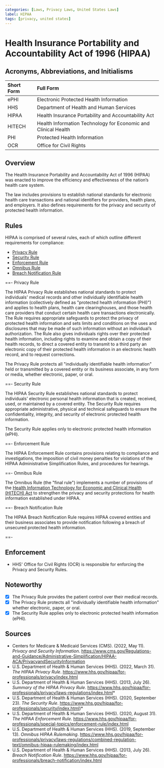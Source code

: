 ```yaml
---
categories: [Laws, Privacy Laws, United States Laws]
label: HIPAA
tags: [privacy, united states]
---
```


# Health Insurance Portability and Accountability Act of 1996 (HIPAA)

## Acronyms, Abbreviations, and Initialisms

Short Form | Full Form
:--- | :---
ePHI | Electronic Protected Health Information
HHS | Department of Health and Human Services
HIPAA | Health Insurance Portability and Accountability Act
HITECH | Health Information Technology for Economic and Clinical Health
PHI | Protected Health Information
OCR | Office for Civil Rights

## Overview

The Health Insurance Portability and Accountability Act of 1996 (HIPAA) was enacted to improve the efficiency and effectiveness of the nation’s health care system.

The law includes provisions to establish national standards for electronic health care transactions and national identifiers for providers, health plans, and employers. It also defines requirements for the privacy and security of protected health information.

## Rules

HIPAA is comprised of several rules, each of which outline different requirements for compliance:

- [Privacy Rule](#privacy-rule)
- [Security Rule](#security-rule)
- [Enforcement Rule](#enforcement-rule)
- [Omnibus Rule](#omnibus-rule)
- [Breach Notification Rule](#breach-notification-rule)

==- Privacy Rule

The HIPAA Privacy Rule establishes national standards to protect individuals' medical records and other individually identifiable health information (collectively defined as "protected health information (PHI)") and applies to health plans, health care clearinghouses, and those health care providers that conduct certain health care transactions electronically. The Rule requires appropriate safeguards to protect the privacy of protected health information and sets limits and conditions on the uses and disclosures that may be made of such information without an individual’s authorization. The Rule also gives individuals rights over their protected health information, including rights to examine and obtain a copy of their health records, to direct a covered entity to transmit to a third party an electronic copy of their protected health information in an electronic health record, and to request corrections.

The Privacy Rule protects all "individually identifiable health information" held or transmitted by a covered entity or its business associate, in any form or media, whether electronic, paper, or oral.

==- Security Rule

The HIPAA Security Rule establishes national standards to protect individuals' electronic personal health information that is created, received, used, or maintained by a covered entity. The Security Rule requires appropriate administrative, physical and technical safeguards to ensure the confidentiality, integrity, and security of electronic protected health information.

The Security Rule applies only to electronic protected health information (ePHI).

==- Enforcement Rule

The HIPAA Enforcement Rule contains provisions relating to compliance and investigations, the imposition of civil money penalties for violations of the HIPAA Administrative Simplification Rules, and procedures for hearings.

==- Omnibus Rule

The Omnibus Rule (the "final rule") implements a number of provisions of the [Health Information Technology for Economic and Clinical Health (HITECH) Act](/laws/hitech.md) to strengthen the privacy and security protections for health information established under HIPAA.

==- Breach Notification Rule

The HIPAA Breach Notification Rule requires HIPAA covered entities and their business associates to provide notification following a breach of unsecured protected health information.

==-

## Enforcement

- HHS' Office for Civil Rights (OCR) is responsible for enforcing the Privacy and Security Rules.

## Noteworthy

- [x] The Privacy Rule provides the patient control over their medical records.
- [x] The Privacy Rule protects all "individually identifiable health information" whether electronic, paper, or oral.
- [x] The Security Rule applies only to electronic protected health information (ePHI).

## Sources

- Centers for Medicare & Medicaid Services (CMS). (2022, May 11). *Privacy and Security Information*. https://www.cms.gov/Regulations-and-Guidance/Administrative-Simplification/HIPAA-ACA/PrivacyandSecurityInformation
- U.S. Department of Health & Human Services (HHS). (2022, March 31). *The HIPAA Privacy Rule*. https://www.hhs.gov/hipaa/for-professionals/privacy/index.html
- U.S. Department of Health & Human Services (HHS). (2013, July 26). *Summary of the HIPAA Privacy Rule*. https://www.hhs.gov/hipaa/for-professionals/privacy/laws-regulations/index.html*
- U.S. Department of Health & Human Services (HHS). (2020, September 23). *The Security Rule*. https://www.hhs.gov/hipaa/for-professionals/security/index.html)*
- U.S. Department of Health & Human Services (HHS). (2020, August 31). *The HIPAA Enforcement Rule*. https://www.hhs.gov/hipaa/for-professionals/special-topics/enforcement-rule/index.html
- U.S. Department of Health & Human Services (HHS). (2019, September 13). *Omnibus HIPAA Rulemaking*. https://www.hhs.gov/hipaa/for-professionals/privacy/laws-regulations/combined-regulation-text/omnibus-hipaa-rulemaking/index.html
- U.S. Department of Health & Human Services (HHS). (2013, July 26). *Breach Notification Rule*. https://www.hhs.gov/hipaa/for-professionals/breach-notification/index.html